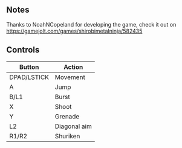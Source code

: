 ## Notes

Thanks to NoahNCopeland for developing the game, check it out on https://gamejolt.com/games/shirobimetalninja/582435

## Controls

| Button | Action |
|--|--| 
|DPAD/LSTICK|Movement|
|A|Jump|
|B/L1|Burst|
|X|Shoot|
|Y|Grenade|
|L2|Diagonal aim|
|R1/R2|Shuriken|


